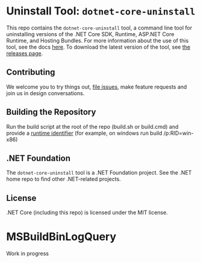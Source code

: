 
# Uninstall Tool: `dotnet-core-uninstall`
This repo contains the `dotnet-core-uninstall` tool, a command line tool for uninstalling versions of the .NET Core SDK, Runtime, ASP.NET Core Runtime, and Hosting Bundles. For more information about the use of this tool, see the docs [here](https://aka.ms/dotnet-core-uninstall-docs). To download the latest version of the tool, see [the releases page](https://github.com/dotnet/cli-lab/releases).

## Contributing
We welcome you to try things out, [file issues](https://github.com/dotnet/cli-lab/issues), make feature requests and join us in design conversations.

## Building the Repository
Run the build script at the root of the repo (build.sh or build.cmd) and provide a [runtime identifier](https://docs.microsoft.com/en-us/dotnet/core/rid-catalog) (for example, on windows run build /p:RID=win-x86)

## .NET Foundation
The `dotnet-core-uninstall` tool is a .NET Foundation project. See the .NET home repo to find other .NET-related projects.

## License
.NET Core (including this repo) is licensed under the MIT license.

# MSBuildBinLogQuery
Work in progress
